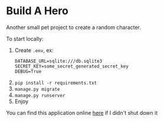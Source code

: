 # Build A Hero
Another small pet project to create a random character.

To start locally:
1. Create `.env`, ex:
   ```
   DATABASE_URL=sqlite:///db.sqlite3
   SECRET_KEY=some_secret_generated_secret_key
   DEBUG=True
   ```
2. `pip install -r requirements.txt`
3. `manage.py migrate`
4. `manage.py runserver`
5. Enjoy

You can find this application online [here](https://windowhero.herokuapp.com/ "BuildAHero's Homepage") if I didn't shut down it

